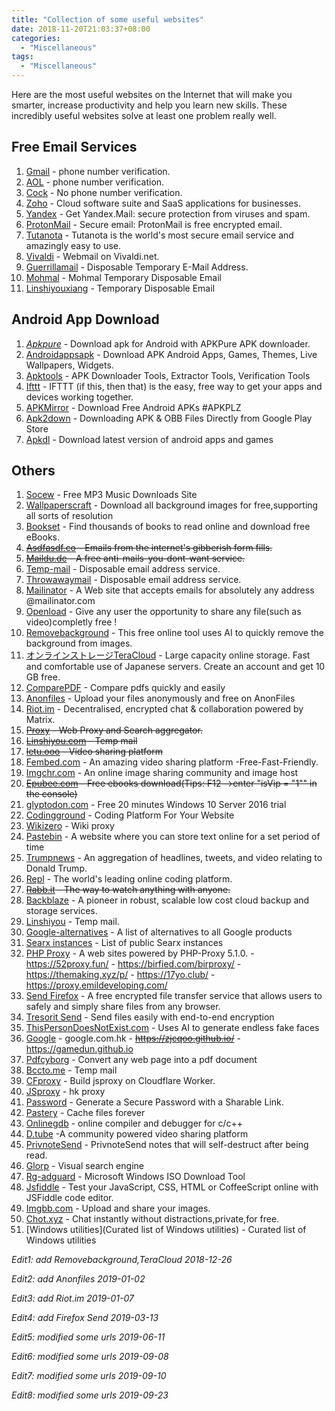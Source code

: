 ```yaml
---
title: "Collection of some useful websites"
date: 2018-11-20T21:03:37+08:00
categories:
  - "Miscellaneous"
tags:
  - "Miscellaneous"
---
```


Here are the most useful websites on the Internet that will make you smarter, increase productivity and help you learn new skills. These incredibly useful websites solve at least one problem really well. 

<!--more-->

## Free Email Services

1. [Gmail](https://accounts.google.com/SignUp?hl=ja) - phone number verification.
2. [AOL](https://login.aol.com/) - phone number verification.
3. [Cock](https://cock.li/) - No phone number verification.
4. [Zoho](https://www.zoho.com/) - Cloud software suite and SaaS applications for businesses.
5. [Yandex](https://www.yandex.com/) - Get Yandex.Mail: secure protection from viruses and spam.
6. [ProtonMail](https:/www.protonmail.com/) - Secure email: ProtonMail is free encrypted email.
7. [Tutanota](https://tutanota.com/) - Tutanota is the world's most secure email service and amazingly easy to use.
8. [Vivaldi](https://vivaldi.net/) - Webmail on Vivaldi.net.
9. [Guerrillamail](https://www.guerrillamail.com/zh/) - Disposable Temporary E-Mail Address.
10. [Mohmal](https://www.mohmal.com/zh) - Mohmal Temporary Disposable Email
11. [Linshiyouxiang](http://www.linshiyouxiang.net/) - Temporary Disposable Email

## Android App Download

1. [*Apkpure*](https://vu.qnid.cc/index.php?q=aHR0cHM6Ly9hcGtwdXJlLmNvbS8) - Download apk for Android with APKPure APK downloader. 
2. [Androidappsapk](https://androidappsapk.co/) - Download APK Android Apps, Games, Themes, Live Wallpapers, Widgets.
3. [Apktools](https://apk.tools/) - APK Downloader Tools, Extractor Tools, Verification Tools
4. [Ifttt](https://ifttt.com/) - IFTTT (if this, then that) is the easy, free way to get your apps and devices working together. 
5. [APKMirror](https://go.goso.workers.dev/-----https://www.apkmirror.com/) - Download Free Android APKs #APKPLZ
6. [Apk2down](https://apk2down.com/apk-downloader/) - Downloading APK & OBB Files Directly from Google Play Store
7. [Apkdl](https://apkdl.in/) - Download latest version of android apps and games


## Others

1. [Socew](http://www.socew.cn/) - Free MP3 Music Downloads Site
2. [Wallpaperscraft](https://wallpaperscraft.com) - Download all background images for free,supporting all sorts of resolution 
3. [Bookset](https://bookset.me/) - Find thousands of books to read online and download free eBooks.
4. ~~[Asdfasdf.co](https://www.asdfasdf.co/) - Emails from the internet's gibberish form fills.~~
5. ~~[Maildu.de](http://www.maildu.de/mail/) - A free anti-mails-you-dont-want service.~~
6. [Temp-mail](https://temp-mail.org/) - Disposable email address service.
7. [Throwawaymail](https://www.throwawaymail.com) -  Disposable email address service.
8. [Mailinator](https://www.mailinator.com) -  A Web site that accepts emails for absolutely any address @mailinator.com
9. [Openload](https://openload.co) - Give any user the opportunity to share any file(such as video)completly free !
10. [Removebackground](https://www.remove.bg/) - This free online tool uses AI to quickly remove the background from images. 
11. [オンラインストレージTeraCloud](https://yura.teracloud.jp/dav/) - Large capacity online storage. Fast and comfortable use of Japanese servers. Create an account and get 10 GB free.
12. [ComparePDF](https://www.parepdf.com/) - Compare pdfs quickly and easily
13. [Anonfiles](https://anonfiles.com/) - Upload your files anonymously and free on AnonFiles
14. [Riot.im](https://riot.im/experimental/) - Decentralised, encrypted chat & collaboration powered by Matrix.
15. ~~[Proxy](https://go.anyi.life) - Web Proxy and Search aggregator.~~
16. ~~[Linshiyou.com](https://linshiyou.com/) - Temp mail~~
17. ~~[letu.ooo](http://www.letu.ooo/) - Video sharing platform~~
18. [Fembed.com](https://www.fembed.net/) - An amazing video sharing platform -Free-Fast-Friendly.
19. [Imgchr.com](https://imgchr.com/) - An online image sharing community and image host
20. ~~[Epubee.com](http://cn.epubee.com/files.aspx) -  Free ebooks download(Tips: F12-->enter "isVip = "1"" in the console)~~
21. [glyptodon.com](https://demo.glyptodon.com) -  Free 20 minutes Windows 10 Server 2016 trial
22. [Codingground](https://www.tutorialspoint.com/codingground.htm) - Coding Platform For Your Website
23. [Wikizero](https://www.wikizero.com/zh/) - Wiki proxy
24. [Pastebin](https://paste.ubuntu.com/) - A website where you can store text online for a set period of time
25. [Trumpnews](http://www.trump-news.today) - An aggregation of headlines, tweets, and video relating to  Donald Trump.
26. [Repl](https://repl.it/repls) - The world's leading online coding platform.
27. ~~[Rabb.it](https://www.rabb.it/) - The way to watch anything with anyone.~~
28. [Backblaze](https://www.backblaze.com/) -  A pioneer in robust, scalable low cost cloud backup and storage services.
29. [Linshiyou](https://linshiyou.com/) - Temp mail.
30. [Google-alternatives](https://restoreprivacy.com/google-alternatives/) - A list of alternatives to all Google products
31. [Searx instances](https://github.com/asciimoo/searx/wiki/Searx-instances) - List of public Searx instances
32. [PHP Proxy](https://vu.qnid.cc/) - A web sites powered by PHP-Proxy 5.1.0. - https://52proxy.fun/ - https://birfied.com/birproxy/  - https://themaking.xyz/p/ - https://17yo.club/ - https://proxy.emildeveloping.com/
33. [Send Firefox](https://send.firefox.com/) - A free encrypted file transfer service that allows users to safely and simply share files from any browser.
34. [Tresorit Send](https://send.tresorit.com/) - Send files easily with end-to-end encryption
35. [ThisPersonDoesNotExist.com](https://www.thispersondoesnotexist.com/) -  Uses AI to generate endless fake faces
36. [Google](https://node-aliyun-hk-1.etherdream.com:8443-----https://www.google.com) - google.com.hk  - ~~https://zjcqoo.github.io/~~ - https://gamedun.github.io
37. [Pdfcyborg](https://pdfcyborg.com/) - Convert any web page into a pdf document
38. [Bccto.me](http://mail.bccto.me/?lang=cn) - Temp mail
39. [CFproxy](https://go.goso.workers.dev/) - Build jsproxy on Cloudflare Worker.
40. [JSproxy](https://node-aliyun-hk-1.etherdream.com:8443/) - hk proxy
41. [Password](https://password.devro.club/) - Generate a Secure Password with a Sharable Link.
42. [Pastery](https://www.pastery.net/) - Cache files forever
43. [Onlinegdb](https://www.onlinegdb.com/) - online compiler and debugger for c/c++
44. [D.tube](https://d.tube/) -A community powered video sharing platform 
45. [PrivnoteSend](https://privnote.com/) - PrivnoteSend notes that will self-destruct after being read.
46. [Glorp](https://glorp.co/) - Visual search engine
47. [Rg-adguard](https://tb.rg-adguard.net/public.php) - Microsoft Windows ISO Download Tool 
48. [Jsfiddle](https://jsfiddle.net/) - Test your JavaScript, CSS, HTML or CoffeeScript online with JSFiddle code editor.
49. [Imgbb.com](https://imgbb.com/) - Upload and share your images.
50. [Chot.xyz](https://chot.xyz/) - Chat instantly without distractions,private,for free.
51. [Windows utilities](Curated list of Windows utilities) - Curated list of Windows utilities


*Edit1: add Removebackground,TeraCloud 2018-12-26*

*Edit2: add Anonfiles 2019-01-02*

*Edit3: add Riot.im 2019-01-07*

*Edit4: add Firefox Send 2019-03-13*

*Edit5: modified some urls 2019-06-11*

*Edit6: modified some urls 2019-09-08*

*Edit7: modified some urls 2019-09-10*

*Edit8: modified some urls 2019-09-23*
